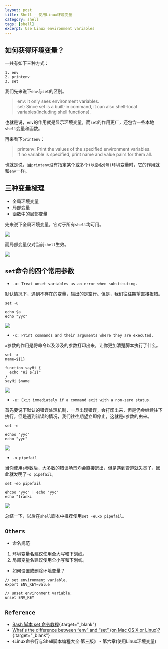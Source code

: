```yaml
---
layout: post
title: Shell - 使用Linux环境变量
category: shell
tags: [shell]
excerpt: Use Linux environment variables
---
```


## 如何获得环境变量？  

一共有如下三种方式：  

``` shell
1. env
2. printenv
3. set
```

我们先来说下`env`与`set`的区别。

> env: lt only sees environment variables.  
> set: Since set is a built-in command, it can also shell-local variables(including shell functions).  

也就是说，`env`的作用就是显示环境变量，而`set`的作用更广，还包含一些本地`shell`变量和函数。  

再来看下`printenv`：  

> printenv: Print the values of the specified environment variables.  
> If no variable is specified, print name and value pairs for them all.  

也就是说，当`printenv`没有指定某个或多个`(以空格分隔)`环境变量时，它的作用就和`env`一样。  


## 三种变量梳理  

- 全局环境变量  
- 局部变量  
- 函数中的局部变量  

先来说下全局环境变量，它对于所有`shell`均可用。  

![](https://yyc-images.oss-cn-beijing.aliyuncs.com/test_environment_variable.png)  


而局部变量仅对当前`shell`生效。  

![](https://yyc-images.oss-cn-beijing.aliyuncs.com/env_local_variables.png)    



## `set`命令的四个常用参数  

- `-u: Treat unset variables as an error when substituting.`  

默认情况下，遇到不存在的变量，输出的是空行。但是，我们往往期望直接报错。  

``` shell
set -u

echo $a
echo "yyc"
```

![](https://yyc-images.oss-cn-beijing.aliyuncs.com/set_u.png)


- `-x: Print commands and their arguments where they are executed.`

`x`参数的作用是将命令以及涉及的参数打印出来，让你更加清楚脚本执行了什么。  

``` shell
set -x
name=${1}

function sayHi {
  echo "Hi ${1}"
}
sayHi $name
```

![](https://yyc-images.oss-cn-beijing.aliyuncs.com/set_x.png)


- `-e: Exit immediately if a command exit with a non-zero status.`

首先要说下默认的错误处理机制，一旦出现错误，会打印出来，但是仍会继续往下执行。但是遇到错误的情况，我们往往期望立即停止，这就是`e`参数的由来。  

``` shell
set -e

echoo "yyc"
echo "yyc"
```

![](https://yyc-images.oss-cn-beijing.aliyuncs.com/set_e.png)


- `-o pipefail`

当你使用`e`参数后，大多数的错误场景均会直接退出，但是遇到管道就失灵了，因此就发明了`-o pipefail`。  

``` shell
set -eo pipefail

ehcoo "yyc" | echo "yyc"
echo "franki
```

![](https://yyc-images.oss-cn-beijing.aliyuncs.com/set_o_pipefail.png)


总结一下，以后在`shell`脚本中推荐使用`set -euxo pipefail`。  


## `Others`  

- 命名规范

1. 环境变量名建议使用全大写和下划线。  
2. 局部变量名建议使用全小写和下划线。  

- 如何设置或删除环境变量？

``` shell
// set environment variable.
export ENV_KEY=value

// unset environment variable.
unset ENV_KEY
```

## `Reference`  
- [Bash 脚本 set 命令教程](http://www.ruanyifeng.com/blog/2017/11/bash-set.html){:target="_blank"}
- [What's the difference between “env” and “set” (on Mac OS X or Linux)?](https://stackoverflow.com/questions/5657060/whats-the-difference-between-env-and-set-on-mac-os-x-or-linux){:target="_blank"}
- 《Linux命令行与Shell脚本编程大全·第三版》 - 第六章(使用Linux环境变量)   


